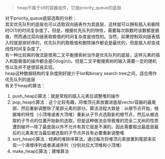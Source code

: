 > heap不属于stl的容器组件，它是priority_queue的底层
>   
对于priority_queue底层选取的分析：  
其实优先队列的底层也可以选取双向链表作为其底层，这样就可以拥有插入和删除时O(1)的时间复杂度了。但是，根据优先队列的特性，需要每次取数时该数都是极值，然而通过双向链表取极值的时间复杂度是线性的。当然，如果控制双向链表插入时就是排好序的，优先队列的取极值和删除操作都会是最优的，但是插入却变成线性时间复杂度了。  
有一种比较爽的做法是使用二叉平衡搜索树当作是优先队列的底层，这样元素的插入和取极值的操作都会是O(log(n))。但是二叉平衡搜索树的输入需要一定的随机性以及并不是很容易实现。  
heap这种数据结构的复杂度刚好就介于list和binary search tree之间，适合用作优先队列的底层  
有关于heap的算法：  
1. push_heap()算法：就是常规的插入元素后调整堆的操作
2. pop_heap()算法：这个比较有趣，将堆顶元素放置进底层vector容器的最尾部，然后重新调整除了尾部元素的部分。算法流程大致是：从根节点开始，根据堆的特性（小顶堆或者大顶堆）重新从子节点选取新的根节点，然后从被选取的子节点的位置开始新的选取。但是这种做法会导致堆的完全二叉树的性质遭到破坏—除了最底层以外不允许有其它层是不满的。因此需要取出最底层最后的元素来充当最后被选取的子节点并且有必要重新调整堆
3. sort_heap()算法：经典的堆排序算法，通过每次将堆顶元素放置到尾部来实现一个递增序列或者递减序列（分别对应大顶堆和小顶堆）
4. make_heap()算法：建堆算法